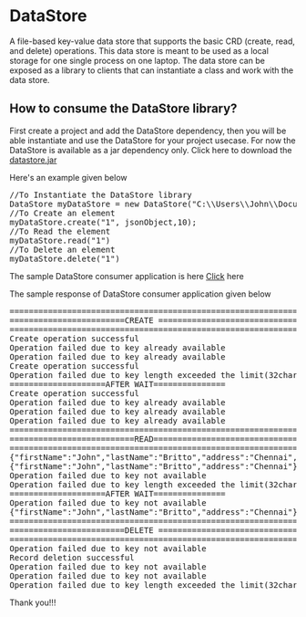 # DataStore
A file-based key-value data store that supports the basic CRD (create, read, and delete) operations. This data store is meant to be used as a local storage for one single process on one laptop. The data store can be exposed as a library to clients that can instantiate a class and work with the data store.
<h2> How to consume the DataStore library?</h2>

<p>First create a project and add the DataStore dependency, then you will be able instantiate and use the DataStore for your project usecase. For now the DataStore is available as a jar dependency only. Click here to download the <a href="datastore.jar">datastore.jar</a> <br/>
<p>Here's an example given below</p>
<pre>
//To Instantiate the DataStore library
DataStore myDataStore = new DataStore("C:\\Users\\John\\Documents\\DataStore");//pass file location
//To Create an element
myDataStore.create("1", jsonObject,10);
//To Read the element
myDataStore.read("1")
//To Delete an element
myDataStore.delete("1")
</pre>

<p>The sample DataStore consumer application is here <a href="DataStore/src/com/datastore/main/DataStoreConsumer.java">Click</a> here</p>

<p>The sample response of DataStore consumer application given below</p>
<pre>
=============================================================
========================CREATE ==============================
=============================================================
Create operation successful
Operation failed due to key already available
Operation failed due to key already available
Create operation successful
Operation failed due to key length exceeded the limit(32chars)
====================AFTER WAIT===============
Create operation successful
Operation failed due to key already available
Operation failed due to key already available
Operation failed due to key already available
=============================================================
==========================READ===============================
=============================================================
{"firstName":"John","lastName":"Britto","address":"Chennai","age":"25"}
{"firstName":"John","lastName":"Britto","address":"Chennai"}
Operation failed due to key not available
Operation failed due to key length exceeded the limit(32chars)
====================AFTER WAIT===============
Operation failed due to key not available
{"firstName":"John","lastName":"Britto","address":"Chennai"}
=============================================================
========================DELETE ==============================
=============================================================
Operation failed due to key not available
Record deletion successful
Operation failed due to key not available
Operation failed due to key not available
Operation failed due to key length exceeded the limit(32chars)
</pre>

<p>Thank you!!!</p>
